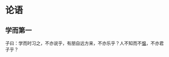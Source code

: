 # 论语

## 学而第一

子曰：学而时习之，不亦说乎，有朋自远方来，不亦乐乎？人不知而不[愠](http://www.guoxuemeng.com/guoxue/14834.html)，不亦君子乎？

